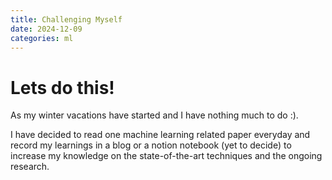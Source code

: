 ```yaml
---
title: Challenging Myself
date: 2024-12-09
categories: ml
---
```


# Lets do this!
As my winter vacations have started and I have nothing much to do :). 

I have decided to read one machine learning related paper everyday and record my learnings in a blog or a notion notebook (yet to decide) to increase my knowledge on the state-of-the-art techniques and the ongoing research. 

